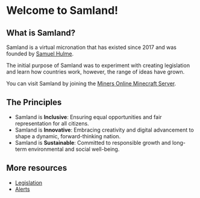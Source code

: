 # Welcome to Samland!

## What is Samland?

Samland is a virtual micronation that has existed since 2017 and was founded by [Samuel Hulme](https://github.com/ajh123).

The initial purpose of Samland was to experiment with creating legislation and learn how countries work, however, the range of ideas have grown.

You can visit Samland by joining the [Miners Online Minecraft Server](https://www.minersonline.uk/docs/minecraft-server).

## The Principles

- Samland is **Inclusive**: Ensuring equal opportunities and fair representation for all citizens.
- Samland is **Innovative**: Embracing creativity and digital advancement to shape a dynamic, forward-thinking nation.
- Samland is **Sustainable**: Committed to responsible growth and long-term environmental and social well-being.

## More resources

- [Legislation](/expression)
- [Alerts](/alerts)